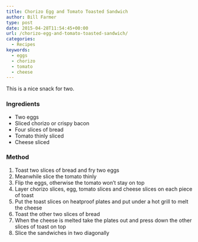 ```yaml
---
title: Chorizo Egg and Tomato Toasted Sandwich
author: Bill Farmer
type: post
date: 2015-04-28T11:54:45+00:00
url: /chorizo-egg-and-tomato-toasted-sandwich/
categories:
  - Recipes
keywords:
  - eggs
  - chorizo
  - tomato
  - cheese
---
```

This is a nice snack for two.

### Ingredients

  * Two eggs
  * Sliced chorizo or crispy bacon
  * Four slices of bread
  * Tomato thinly sliced
  * Cheese sliced

### Method

  1. Toast two slices of bread and fry two eggs
  2. Meanwhile slice the tomato thinly
  3. Flip the eggs, otherwise the tomato won&rsquo;t stay on top
  4. Layer chorizo slices, egg, tomato slices and cheese slices on each piece of toast
  5. Put the toast slices on heatproof plates and put under a hot grill to melt the cheese
  6. Toast the other two slices of bread
  7. When the cheese is melted take the plates out and press down the other slices of toast on top
  8. Slice the sandwiches in two diagonally
